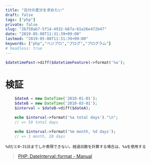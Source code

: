 ```yaml
---
title: "日付の差分を求めたい"
draft: false
tags: ["php"]
private: false
slug: "2b758ab7-5f14-4932-b67a-61a26e472b47"
date: "2019-05-08T11:31:39+09:00"
lastmod: "2019-05-08T11:31:39+09:00"
keywords: ["php","ベジプロ","プログ","プログラム"]
# headless: true
---
```


```php
$datetimePast->diff($datetimeFeature)->format('%a');
```

# 検証
```php
    $dateA = new DateTime('2010-01-01');
    $dateB = new DateTime('2010-03-01');
    $interval = $dateB->diff($dateA);

    echo $interval->format('%a total days')."\n";
    // => 59 total days

    echo $interval->format('%m month, %d days');
    // => 1 month, 28 days
```

```!
%dだと0~31日までしか表現できない。経過日数を計算する場合は、%aを使用する
```

> [PHP: DateInterval::format - Manual](https://www.php.net/manual/ja/dateinterval.format.php)

